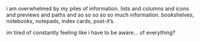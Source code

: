 i am overwhelmed by my piles of information. lists and columns and icons and previews and paths and so so so so so much information. bookshelves, notebooks, notepads, index cards, post-it’s.

im tired of constantly feeling like i have to be aware... of everything?